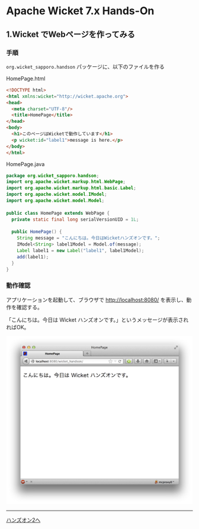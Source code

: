 # Apache Wicket 7.x Hands-On

## 1.Wicket でWebページを作ってみる

### 手順

`org.wicket_sapporo.handson` パッケージに、以下のファイルを作る

HomePage.html

```html
<!DOCTYPE html>
<html xmlns:wicket="http://wicket.apache.org">
<head>
  <meta charset="UTF-8"/>
  <title>HomePage</title>
</head>
<body>
  <h1>このページはWicketで動作しています</h1>
  <p wicket:id="label1">message is here.</p>
</body>
</html>
```

HomePage.java

```java
package org.wicket_sapporo.handson;
import org.apache.wicket.markup.html.WebPage;
import org.apache.wicket.markup.html.basic.Label;
import org.apache.wicket.model.IModel;
import org.apache.wicket.model.Model;
 
public class HomePage extends WebPage {
  private static final long serialVersionUID = 1L;

  public HomePage() {
    String message = "こんにちは。今日はWicketハンズオンです。";
    IModel<String> label1Model = Model.of(message);
    Label label1 = new Label("label1", label1Model);
    add(label1);
  }
}
```

### 動作確認

アプリケーションを起動して、ブラウザで [http://localhost:8080/](http://localhost:8080/)  を表示し、動作を確認する。

「こんにちは。今日は Wicket ハンズオンです。」というメッセージが表示されればOK。

![fig01](./fig01.png)

----

[ハンズオン2へ](./HandsOn02.md)